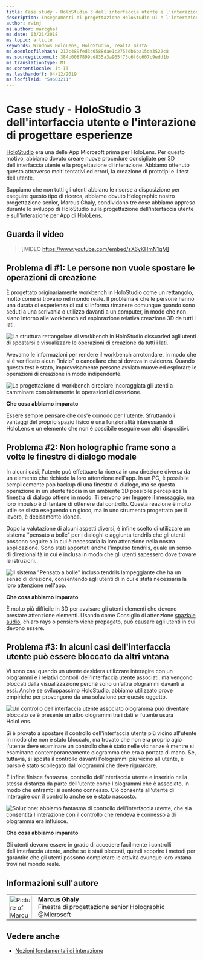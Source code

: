 ```yaml
---
title: Case study - HoloStudio 3 dell'interfaccia utente e l'interazione di progettare esperienze
description: Insegnamenti di progettazione HoloStudio UI e l'interazione
author: rwinj
ms.author: marcghal
ms.date: 03/21/2018
ms.topic: article
keywords: Windows HoloLens, HoloStudio, realtà mista
ms.openlocfilehash: 217c489fed3c0588dae1c2753db6ba15da3522c8
ms.sourcegitcommit: 384b0087899cd835a3a965f75c6f6c607c9edd1b
ms.translationtype: MT
ms.contentlocale: it-IT
ms.lasthandoff: 04/12/2019
ms.locfileid: "59603211"
---
```

# <a name="case-study---3-holostudio-ui-and-interaction-design-learnings"></a>Case study - HoloStudio 3 dell'interfaccia utente e l'interazione di progettare esperienze

[HoloStudio](https://www.youtube.com/watch?v=BRIJG0x_We8) era una delle App Microsoft prima per HoloLens. Per questo motivo, abbiamo dovuto creare nuove procedure consigliate per 3D dell'interfaccia utente e la progettazione di interazione. Abbiamo ottenuto questo attraverso molti tentativi ed errori, la creazione di prototipi e il test dell'utente.

Sappiamo che non tutti gli utenti abbiano le risorse a disposizione per eseguire questo tipo di ricerca, abbiamo dovuto Holographic nostro progettazione senior, Marcus Ghaly, condividono tre cose abbiamo appreso durante lo sviluppo di HoloStudio sulla progettazione dell'interfaccia utente e sull'interazione per App di HoloLens.

## <a name="watch-the-video"></a>Guarda il video

>[!VIDEO https://www.youtube.com/embed/sX6yKHmN1qM]

## <a name="problem-1-people-didnt-want-to-move-around-their-creations"></a>Problema di #1: Le persone non vuole spostare le operazioni di creazione

È progettato originariamente workbench in HoloStudio come un rettangolo, molto come si trovano nel mondo reale. Il problema è che le persone hanno una durata di esperienza di cui si informa rimanere comunque quando sono seduti a una scrivania o utilizzo davanti a un computer, in modo che non siano intorno alle workbench ed esplorazione relativa creazione 3D da tutti i lati.

![La struttura rettangolare di workbench in HoloStudio dissuaded agli utenti di spostarsi e visualizzare le operazioni di creazione da tutti i lati.](images/rectangular-workbench-500px.jpg)

Avevamo le informazioni per rendere il workbench arrotondare, in modo che si è verificato alcun "inizio" o cancellare che si doveva in evidenza. Quando questo test è stato, improvvisamente persone avviato muove ed esplorare le operazioni di creazione in modo indipendente.

![La progettazione di workbench circolare incoraggiata gli utenti a camminare completamente le operazioni di creazione.](images/circular-workbench-500px.jpg)

**Che cosa abbiamo imparato**

Essere sempre pensare che cos'è comodo per l'utente. Sfruttando i vantaggi del proprio spazio fisico è una funzionalità interessante di HoloLens e un elemento che non è possibile eseguire con altri dispositivi.

## <a name="problem-2-modal-dialogs-are-sometimes-out-of-the-holographic-frame"></a>Problema #2: Non holographic frame sono a volte le finestre di dialogo modale

In alcuni casi, l'utente può effettuare la ricerca in una direzione diversa da un elemento che richiede la loro attenzione nell'app. In un PC, è possibile semplicemente pop backup di una finestra di dialogo, ma se questa operazione in un utente faccia in un ambiente 3D possibile percepisca la finestra di dialogo ottiene in modo. Ti servono per leggere il messaggio, ma loro impulso è di tentare di ottenere dal controllo. Questa reazione è molto utile se si sta eseguendo un gioco, ma in uno strumento progettato per il lavoro, è decisamente idonea.

Dopo la valutazione di alcuni aspetti diversi, è infine scelto di utilizzare un sistema "pensato a bolle" per i dialoghi e aggiunta tendrils che gli utenti possono seguire a in cui è necessaria la loro attenzione nella nostra applicazione. Sono stati apportati anche l'impulso tendrils, quale un senso di direzionalità in cui è inclusa in modo che gli utenti sapessero dove trovare le istruzioni.

![Il sistema "Pensato a bolle" incluso tendrils lampeggiante che ha un senso di direzione, consentendo agli utenti di in cui è stata necessaria la loro attenzione nell'app.](images/thought-bubble-500px.jpg)

**Che cosa abbiamo imparato**

È molto più difficile in 3D per avvisare gli utenti elementi che devono prestare attenzione elementi. Usando come Consiglio di attenzione [spaziale audio](spatial-sound.md), chiaro rays o pensiero viene propagato, può causare agli utenti in cui devono essere.

## <a name="problem-3-sometimes-ui-can-get-blocked-by-other-holograms"></a>Problema #3: In alcuni casi dell'interfaccia utente può essere bloccato da altri vntana

Vi sono casi quando un utente desidera utilizzare interagire con un ologrammi e i relativi controlli dell'interfaccia utente associati, ma vengono bloccati dalla visualizzazione perché sono un'altra ologrammi davanti a essi. Anche se sviluppassimo HoloStudio, abbiamo utilizzato prove empiriche per provengono da una soluzione per questo oggetto.

![Un controllo dell'interfaccia utente associato ologramma può diventare bloccato se è presente un altro ologrammi tra i dati e l'utente usura HoloLens.](images/ui-blocked-500px.jpg)

Si è provato a spostare il controllo dell'interfaccia utente più vicino all'utente in modo che non è stato bloccato, ma trovato che non era proprio agio l'utente deve esaminare un controllo che è stato nelle vicinanze è mentre si esaminano contemporaneamente ologramma che era a portata di mano. Se, tuttavia, si sposta il controllo davanti l'ologrammi più vicino all'utente, è parso è stato scollegato dall'ologrammi che deve riguardare.

È infine finisce fantasma, controllo dell'interfaccia utente e inserirlo nella stessa distanza da parte dell'utente come l'ologrammi che è associato, in modo che entrambi si sentono connesso. Ciò consente all'utente di interagire con il controllo anche se è stato nascosto.

![Soluzione: abbiamo fantasma di controllo dell'interfaccia utente, che sia consentita l'interazione con il controllo che rendeva è connesso a di ologramma era influisce.](images/ghosting-ui-500px.jpg)

**Che cosa abbiamo imparato**

Gli utenti devono essere in grado di accedere facilmente i controlli dell'interfaccia utente, anche se è stati bloccati, quindi scoprire i metodi per garantire che gli utenti possono completare le attività ovunque loro vntana trovi nel mondo reale.

## <a name="about-the-author"></a>Informazioni sull'autore

<table style="border-collapse:collapse">
<tr>
<td style="border-style: none" width="60"><img alt="Picture of Marcus Ghaly" width="60" height="60" src="images/marcus-ghaly-200px.jpg"></td>
<td style="border-style: none"><b>Marcus Ghaly</b><br>Finestra di progettazione senior Holographic @Microsoft</td>
</tr>
</table>

## <a name="see-also"></a>Vedere anche
* [Nozioni fondamentali di interazione](interaction-fundamentals.md)

 
